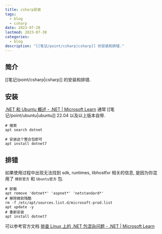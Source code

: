 ```yaml
---
title: csharp安装
tags:
  - blog
  - csharp
date: 2023-07-28
lastmod: 2023-07-30
categories:
  - blog
description: "[[笔记/point/csharp|csharp]] 的安装和排错."
---
```


## 简介

[[笔记/point/csharp|csharp]] 的安装和排错.

## 安装

[.NET 和 Ubuntu 概述 - .NET | Microsoft Learn](https://learn.microsoft.com/zh-cn/dotnet/core/install/linux-ubuntu) 通常 [[笔记/point/ubuntu|ubuntu]] 22.04 以及以上版本自带.

```shell
# 搜索
apt search dotnet

# 安装这个整合包即可
apt install dotnet7
```

## 排错

如果使用过程中出现无法找到 sdk, runtimes, libhostfxr 相关的信息, 是因为你混用了 `微软官方` 和 `Ubuntu官方` 包.

```shell
# 卸载
apt remove 'dotnet*' 'aspnet*' 'netstandard*'
# 移除微软残酷
rm -f /etc/apt/sources.list.d/microsoft-prod.list
apt update -y
# 重新安装
apt install dotnet7
```

可以参考官方文档 [排查 Linux 上的 .NET 包混杂问题 - .NET | Microsoft Learn](https://learn.microsoft.com/zh-cn/dotnet/core/install/linux-package-mixup?pivots=os-linux-ubuntu#my-linux-distribution-provides-net-packages-and-i-want-to-use-them)
